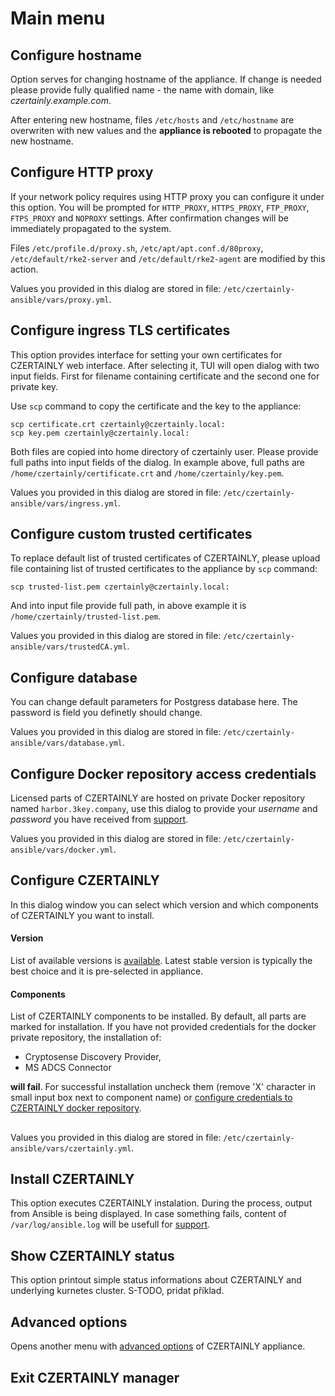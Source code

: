 # Main menu

## Configure hostname

Option serves for changing hostname of the appliance. If change is
needed please provide fully qualified name - the name with domain,
like *czertainly.example.com*.

After entering new hostname, files `/etc/hosts` and `/etc/hostname`
are overwriten with new values and the **appliance is rebooted** to
propagate the new hostname.

## Configure HTTP proxy

If your network policy requires using HTTP proxy you can configure it
under this option. You will be prompted for `HTTP_PROXY`,
`HTTPS_PROXY`, `FTP_PROXY`, `FTPS_PROXY` and `NOPROXY` settings. After
confirmation changes will be immediately propagated to the system.

Files `/etc/profile.d/proxy.sh`, `/etc/apt/apt.conf.d/80proxy`,
`/etc/default/rke2-server` and `/etc/default/rke2-agent` are modified
by this action.

Values you provided in this dialog are stored in file:
`/etc/czertainly-ansible/vars/proxy.yml`.

## Configure ingress TLS certificates

This option provides interface for setting your own certificates for
CZERTAINLY web interface. After selecting it, TUI will open dialog
with two input fields. First for filename containing certificate and
the second one for private key.

Use `scp` command to copy the certificate and the key to the appliance:

```
scp certificate.crt czertainly@czertainly.local:
scp key.pem czertainly@czertainly.local:
```

Both files are copied into home directory of czertainly user. Please
provide full paths into input fields of the dialog. In example above,
full paths are `/home/czertainly/certificate.crt` and
`/home/czertainly/key.pem`.

Values you provided in this dialog are stored in file:
`/etc/czertainly-ansible/vars/ingress.yml`.

## Configure custom trusted certificates

To replace default list of trusted certificates of CZERTAINLY, please
upload file containing list of trusted certificates to the appliance
by `scp` command:

```
scp trusted-list.pem czertainly@czertainly.local:
```

And into input file provide full path, in above example it is
`/home/czertainly/trusted-list.pem`.

Values you provided in this dialog are stored in file:
`/etc/czertainly-ansible/vars/trustedCA.yml`.

## Configure database

You can change default parameters for Postgress database here. The
password is field you definetly should change.

Values you provided in this dialog are stored in file:
`/etc/czertainly-ansible/vars/database.yml`.

## Configure Docker repository access credentials

Licensed parts of CZERTAINLY are hosted on private Docker repository
named `harbor.3key.company`, use this dialog to provide your
*username* and *password* you have received from [support](/docs/feedback-support/).

Values you provided in this dialog are stored in file:
`/etc/czertainly-ansible/vars/docker.yml`.

## Configure CZERTAINLY

In this dialog window you can select which version and which
components of CZERTAINLY you want to install.

#### Version

List of available versions is
[available](https://harbor.3key.company/harbor/projects/8/repositories/czertainly/artifacts-tab). Latest
stable version is typically the best choice and it is pre-selected in
appliance.

#### Components

List of CZERTAINLY components to be installed. By default, all parts
are marked for installation. If you have not provided credentials for
the docker private repository, the installation of:
  * Cryptosense Discovery Provider,
  * MS ADCS Connector

**will fail**. For successful installation uncheck them (remove 'X' character in small input box next to component name) or [configure credentials to CZERTAINLY docker repository](#czertainly-docker-repository).

##

Values you provided in this dialog are stored in file:
`/etc/czertainly-ansible/vars/czertainly.yml`.

## Install CZERTAINLY

This option executes CZERTAINLY instalation. During the process, output from Ansible is being displayed. In case something fails, content of `/var/log/ansible.log` will be usefull for [support](/docs/feedback-support/).

## Show CZERTAINLY status

This option printout simple status informations about CZERTAINLY and
underlying kurnetes cluster. S-TODO, pridat příklad.

## Advanced options

Opens another menu with [advanced options](advanced-menu) of CZERTAINLY appliance.

## Exit CZERTAINLY manager